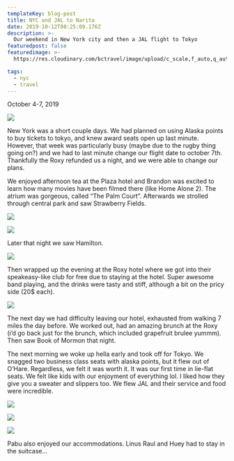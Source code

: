 ```yaml
---
templateKey: blog-post
title: NYC and JAL to Narita
date: 2019-10-12T08:25:09.176Z
description: >-
  Our weekend in New York city and then a JAL flight to Tokyo
featuredpost: false
featuredimage: >-
  https://res.cloudinary.com/bctravel/image/upload/c_scale,f_auto,q_auto,w_1080/v1576431455/central-park.webp

tags:
  - nyc
  - travel
---
```


October 4-7, 2019

![](https://static.wixstatic.com/media/4a8d9e_b737bb428f6b420d8736e590537ba8a8~mv2.jpg/v1/fill/w_1125,h_1500,al_c,q_90/4a8d9e_b737bb428f6b420d8736e590537ba8a8~mv2.webp)

New York was a short couple days. We had planned on using Alaska points to buy tickets to tokyo, and knew award seats open up last minute. However, that week was particularly busy (maybe due to the rugby thing going on?) and we had to last minute change our flight date to october 7th. Thankfully the Roxy refunded us a night, and we were able to change our plans.

We enjoyed afternoon tea at the Plaza hotel and Brandon was excited to learn how many movies have been filmed there (like Home Alone 2). The atrium was gorgeous, called “The Palm Court”. Afterwards we strolled through central park and saw Strawberry Fields.

![](https://static.wixstatic.com/media/4a8d9e_aa5be9c71de849088a8e104e13933299~mv2.jpeg/v1/fill/w_1480,h_1110,al_c,q_90,usm_0.66_1.00_0.01/4a8d9e_aa5be9c71de849088a8e104e13933299~mv2.webp)

![](https://static.wixstatic.com/media/4a8d9e_21372a4ab4eb4ca4abb9029e4ebafc86~mv2.jpeg/v1/fill/w_1480,h_1110,al_c,q_90,usm_0.66_1.00_0.01/4a8d9e_21372a4ab4eb4ca4abb9029e4ebafc86~mv2.webp)

Later that night we saw Hamilton.

![](https://static.wixstatic.com/media/4a8d9e_d5e6d7b5369949ffbf80b95e7250793f~mv2.jpg/v1/fill/w_1125,h_1500,al_c,q_90/4a8d9e_d5e6d7b5369949ffbf80b95e7250793f~mv2.webp)

Then wrapped up the evening at the Roxy hotel where we got into their speakeasy-like club for free due to staying at the hotel. Super awesome band playing, and the drinks were tasty and stiff, although a bit on the pricy side (20$ each).

![](https://static.wixstatic.com/media/4a8d9e_edb89c0df73040cd9b2af9a6c119a79a~mv2.jpg/v1/fill/w_1125,h_1500,al_c,q_90/4a8d9e_edb89c0df73040cd9b2af9a6c119a79a~mv2.webp)

The next day we had difficulty leaving our hotel, exhausted from walking 7 miles the day before. We worked out, had an amazing brunch at the Roxy (i’d go back just for the brunch, which included grapefruit brulee yummm). Then saw Book of Mormon that night.

The next morning we woke up hella early and took off for Tokyo. We snagged two business class seats with alaska points, but it flew out of O’Hare. Regardless, we felt it was worth it. It was our first time in lie-flat seats. We felt like kids with our enjoyment of everything lol. I liked how they give you a sweater and slippers too. We flew JAL and their service and food were incredible.

![](https://static.wixstatic.com/media/4a8d9e_eb319fceac94426d8af06dc659df2517~mv2.jpeg/v1/fill/w_1480,h_1110,al_c,q_90,usm_0.66_1.00_0.01/4a8d9e_eb319fceac94426d8af06dc659df2517~mv2.webp)

![](https://res.cloudinary.com/bctravel/image/upload/c_scale,f_auto,q_auto,w_1080/v1576431839/IMG_0241_uvev7h.jpg)

![](https://static.wixstatic.com/media/4a8d9e_5c2bc5010e8a4452961a4e6f96e4ba34~mv2.jpg/v1/fill/w_1480,h_1110,al_c,q_90,usm_0.66_1.00_0.01/4a8d9e_5c2bc5010e8a4452961a4e6f96e4ba34~mv2.webp)

Pabu also enjoyed our accommodations. Linus Raul and Huey had to stay in the suitcase...